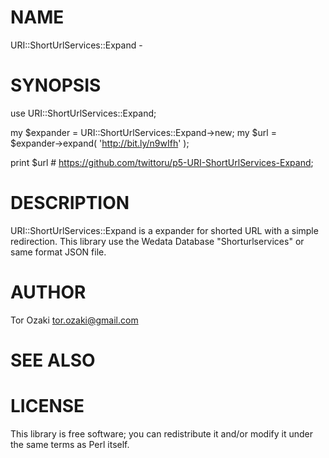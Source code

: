 # NAME

URI::ShortUrlServices::Expand -

# SYNOPSIS

  use URI::ShortUrlServices::Expand;

  my $expander = URI::ShortUrlServices::Expand->new;
  my $url = $expander->expand( 'http://bit.ly/n9wIfh' );

  print $url # https://github.com/twittoru/p5-URI-ShortUrlServices-Expand;


# DESCRIPTION

URI::ShortUrlServices::Expand is a expander for shorted URL with a simple redirection.
This library use the Wedata Database "Shorturlservices" or same format JSON file.

# AUTHOR

Tor Ozaki <tor.ozaki@gmail.com>

# SEE ALSO

# LICENSE

This library is free software; you can redistribute it and/or modify
it under the same terms as Perl itself.
